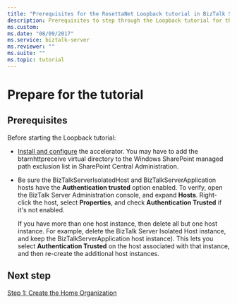```yaml
---
title: "Prerequisites for the RosettaNet Loopback tutorial in BizTalk Server"
description: Prerequisites to step through the Loopback tutorial for the RosettaNet accelerator (BTARN) in BizTalk Server
ms.custom: 
ms.date: "08/09/2017"
ms.service: biztalk-server
ms.reviewer: ""
ms.suite: ""
ms.topic: tutorial
---
```


# Prepare for the tutorial

## Prerequisites
Before starting the Loopback tutorial:
  
-   [Install and configure](install-configure-biztalk-accelerator-for-rosettanet.md) the accelerator. You may have to add the btarnhttpreceive virtual directory to the Windows SharePoint managed path exclusion list in SharePoint Central Administration.  
  
-   Be sure the BizTalkServerIsolatedHost and BizTalkServerApplication hosts have the **Authentication trusted** option enabled. To verify, open the BizTalk Server Administration console, and expand **Hosts**. Right-click the host, select **Properties**, and check **Authentication Trusted** if it's not enabled.  

    If you have more than one host instance, then delete all but one host instance. For example, delete the BizTalk Server Isolated Host instance, and keep the BizTalkServerApplication host instance). This lets you select **Authentication Trusted** on the host associated with that instance, and then re-create the additional host instances.  
  
## Next step
 [Step 1: Create the Home Organization](step-1-create-the-home-organization.md)
